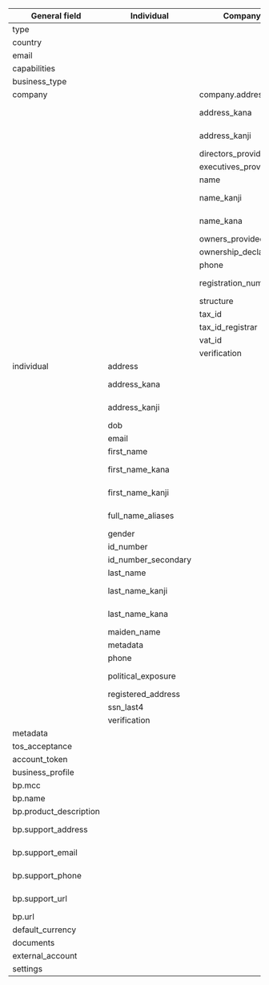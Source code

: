 | General field          | Individual          | Company               | Mapped   | PII | Note       | File |
| ---------------------- | ------------------- | --------------------- | -------- | --- | ---------- | ---- |
| type                   |                     |                       | x        |     |            |      |
| country                |                     |                       | x        |     |            |      |
| email                  |                     |                       | x        |     |            |      |
| capabilities           |                     |                       | x        |     |            |      |
| business_type          |                     |                       | x        |     |            |      |
| company                |                     | company.address       | x        |     |            |      |
|                        |                     | address_kana          | x        |     | if exists  |      |
|                        |                     | address_kanji         | x        |     | if exists  |      |
|                        |                     | directors_provided    | x        |     |            |      |
|                        |                     | executives_provided   | x        |     |            |      |
|                        |                     | name                  | x        |     |            |      |
|                        |                     | name_kanji            | x        |     | if exists  |      |
|                        |                     | name_kana             | x        |     | if exists  |      |
|                        |                     | owners_provided       | x        |     |            |      |
|                        |                     | ownership_declaration | x        |     |            |      |
|                        |                     | phone                 | x        |     |            |      |
|                        |                     | registration_number   | -missing | x   |            |      |
|                        |                     | structure             | x        |     |            |      |
|                        |                     | tax_id                | to_test  | x   |            |      |
|                        |                     | tax_id_registrar      |          | x   |            |      |
|                        |                     | vat_id                |          | x   |            |      |
|                        |                     | verification          |          |     |            | x    |
| individual             | address             |                       | x        |     |            |      |
|                        | address_kana        |                       | x        |     | if exists  |      |
|                        | address_kanji       |                       | x        |     | if exists  |      |
|                        | dob                 |                       | x        |     |            |      |
|                        | email               |                       | x        |     |            |      |
|                        | first_name          |                       | x        |     |            |      |
|                        | first_name_kana     |                       | x        |     | if exists  |      |
|                        | first_name_kanji    |                       | x        |     | if exists  |      |
|                        | full_name_aliases   |                       | x        |     | if exists  |      |
|                        | gender              |                       | x        |     |            |      |
|                        | id_number           |                       |          | x   |            |      |
|                        | id_number_secondary |                       |          | x   |            |      |
|                        | last_name           |                       | x        |     |            |      |
|                        | last_name_kanji     |                       | x        |     | if exists  |      |
|                        | last_name_kana      |                       | x        |     | if exists  |      |
|                        | maiden_name         |                       | x        |     |            |      |
|                        | metadata            |                       | x        |     |            |      |
|                        | phone               |                       | x        |     |            |      |
|                        | political_exposure  |                       | x        |     | not tested |      |
|                        | registered_address  |                       | x        |     |            |      |
|                        | ssn_last4           |                       |          | x   |            |      |
|                        | verification        |                       |          |     |            | x    |
| metadata               |                     |                       | x        |     |            |      |
| tos_acceptance         |                     |                       |          |     |            |      |
| account_token          |                     |                       | not_map  |     |            |      |
| business_profile       |                     |                       |          |     |            |      |
| bp.mcc                 |                     |                       | x        |     |            |      |
| bp.name                |                     |                       | x        |     |            |      |
| bp.product_description |                     |                       | x        |     |            |      |
| bp.support_address     |                     |                       | x        |     | if exists  |      |
| bp.support_email       |                     |                       | x        |     | if exists  |      |
| bp.support_phone       |                     |                       | x        |     | if exists  |      |
| bp.support_url         |                     |                       | x        |     | if exists  |      |
| bp.url                 |                     |                       | x        |     |            |      |
| default_currency       |                     |                       | x        |     |            |      |
| documents              |                     |                       |          |     |            | x    |
| external_account       |                     |                       | to_test  | x   |            |      |
| settings               |                     |                       |          |     |            |      |
